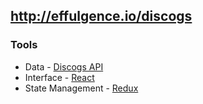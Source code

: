 ## http://effulgence.io/discogs

### Tools

- Data - [Discogs API](https://www.discogs.com/developers/)
- Interface - [React](https://facebook.github.io/react/)
- State Management - [Redux](http://redux.js.org/)